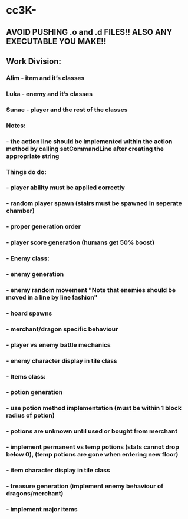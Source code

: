 # cc3K-

## AVOID PUSHING .o and .d FILES!! ALSO ANY EXECUTABLE YOU MAKE!!

## Work Division:
### Alim - item and it’s classes
### Luka - enemy and it’s classes
### Sunae - player and the rest of the classes

### Notes:
### - the action line should be implemented within the action method by calling setCommandLine after creating the appropriate string

### Things do do:
### - player ability must be applied correctly
### - random player spawn (stairs must be spawned in seperate chamber)
### - proper generation order
### - player score generation (humans get 50% boost)

### - Enemy class:
###     - enemy generation
###     - enemy random movement "Note that enemies should be moved in a line by line fashion"
###     - hoard spawns 
###     - merchant/dragon specific behaviour
###     - player vs enemy battle mechanics
###     - enemy character display in tile class

### - Items class:
###     - potion generation
###     - use potion method implementation (must be within 1 block radius of potion)
###     - potions are unknown until used or bought from merchant
###     - implement permanent vs temp potions (stats cannot drop below 0), (temp potions are gone when entering new floor)
###     - item character display in tile class
###     - treasure generation (implement enemy behaviour of dragons/merchant)
###     - implement major items
### 